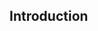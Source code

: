 <div id="title">

## Introduction
</div>

<div id="body">

<include src="what/container-inParent-asPanel.md" boilerplate />

</div>